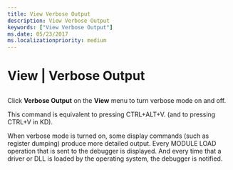 ```yaml
---
title: View Verbose Output
description: View Verbose Output
keywords: ["View Verbose Output"]
ms.date: 05/23/2017
ms.localizationpriority: medium
---
```


# View | Verbose Output


## <span id="ddk_view_verbose_output_dbg"></span><span id="DDK_VIEW_VERBOSE_OUTPUT_DBG"></span>


Click **Verbose Output** on the **View** menu to turn verbose mode on and off.

This command is equivalent to pressing CTRL+ALT+V. (and to pressing CTRL+V in KD).

When verbose mode is turned on, some display commands (such as register dumping) produce more detailed output. Every MODULE LOAD operation that is sent to the debugger is displayed. And every time that a driver or DLL is loaded by the operating system, the debugger is notified.

 

 





